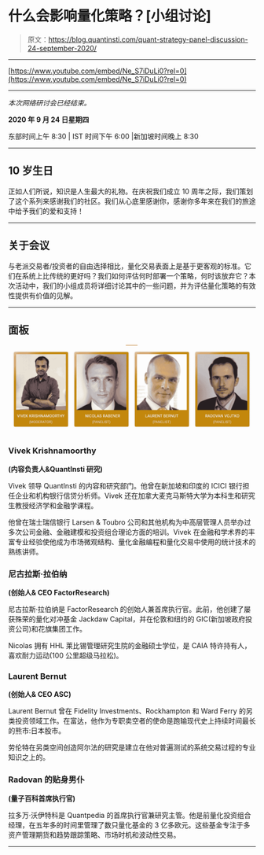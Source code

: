 # 什么会影响量化策略？[小组讨论]

> 原文：<https://blog.quantinsti.com/quant-strategy-panel-discussion-24-september-2020/>

* * *

[https://www.youtube.com/embed/Ne_S7iDuLi0?rel=0](https://www.youtube.com/embed/Ne_S7iDuLi0?rel=0)

* * *

*本次网络研讨会已经结束。*

**2020 年 9 月 24 日星期四**

东部时间上午 8:30 | IST 时间下午 6:00 |新加坡时间晚上 8:30

* * *

## **10 岁生日**

正如人们所说，知识是人生最大的礼物。在庆祝我们成立 10 周年之际，我们策划了这个系列来感谢我们的社区。我们从心底里感谢你，感谢你多年来在我们的旅途中给予我们的爱和支持！

* * *

## **关于会议**

与老派交易者/投资者的自由选择相比，量化交易表面上是基于更客观的标准。它们在系统上比传统的更好吗？我们如何评估何时部署一个策略，何时该放弃它？本次活动中，我们的小组成员将详细讨论其中的一些问题，并为评估量化策略的有效性提供有价值的见解。

* * *

## **面板**

![](img/3fc6dc55681e5755094f59af49c3856a.png)

### Vivek Krishnamoorthy

**(内容负责人&QuantInsti 研究)**

Vivek 领导 QuantInsti 的内容和研究部门。他曾在新加坡和印度的 ICICI 银行担任企业和机构银行信贷分析师。Vivek 还在加拿大麦克马斯特大学为本科生和研究生教授经济学和金融学课程。

他曾在瑞士瑞信银行 Larsen & Toubro 公司和其他机构为中高层管理人员举办过多次公司金融、金融建模和投资组合理论方面的培训。Vivek 在金融和学术界的丰富专业经验使他成为市场微观结构、量化金融编程和量化交易中使用的统计技术的熟练讲师。

### 尼古拉斯·拉伯纳

**(创始人& CEO FactorResearch)**

尼古拉斯·拉伯纳是 FactorResearch 的创始人兼首席执行官。此前，他创建了屡获殊荣的量化对冲基金 Jackdaw Capital，并在伦敦和纽约的 GIC(新加坡政府投资公司)和花旗集团工作。

Nicolas 拥有 HHL 莱比锡管理研究生院的金融硕士学位，是 CAIA 特许持有人，喜欢耐力运动(100 公里超级马拉松)。

### **Laurent Bernut**

**(创始人& CEO ASC)**

Laurent Bernut 曾在 Fidelity Investments、Rockhampton 和 Ward Ferry 的另类投资领域工作。在富达，他作为专职卖空者的使命是跑输现代史上持续时间最长的熊市:日本股市。

劳伦特在另类空间创造阿尔法的研究是建立在他对普遍测试的系统交易过程的专业知识之上的。

### **Radovan 的贴身男仆**

**(量子百科首席执行官)**

拉多万·沃伊特科是 Quantpedia 的首席执行官兼研究主管。他是前量化投资组合经理，在五年多的时间里管理了数只量化基金的 3 亿多欧元。这些基金专注于多资产管理期货和趋势跟踪策略、市场时机和波动性交易。

* * *